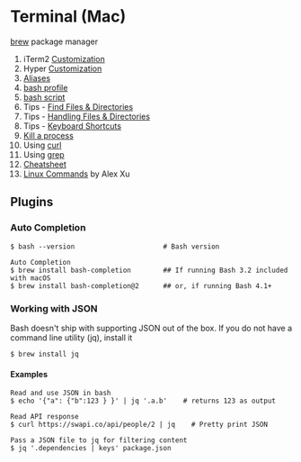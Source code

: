 # Terminal (Mac)

[brew](./../homebrew/README.md) package manager

1. iTerm2 [Customization](./customize-iterm2.md)
2. Hyper [Customization](./customize-hyper.md)
3. [Aliases](./aliases.md)
4. [bash profile](./bash-profile.md)
5. [bash script](./bash-script.md)
6. Tips - [Find Files & Directories](./tips/find-files-directories.md)
8. Tips - [Handling Files & Directories](./tips/handling-files-directories.md)
9. Tips - [Keyboard Shortcuts](./tips/keyboard-shortcuts.md)
10. [Kill a process](./kill-process.md)
11. Using [curl](./using-curl.md)
12. Using [grep](./using-grep.md)
13. [Cheatsheet](./cheatsheet.md)
14. [Linux Commands](https://xmind.app/m/WwtB/) by Alex Xu

## Plugins

### Auto Completion

```
$ bash --version                      # Bash version

Auto Completion
$ brew install bash-completion        ## If running Bash 3.2 included with macOS
$ brew install bash-completion@2      ## or, if running Bash 4.1+
```

### Working with JSON

Bash doesn't ship with supporting JSON out of the box. If you do not have a command line utility \(jq\), install it

```
$ brew install jq
```

#### Examples

```
Read and use JSON in bash
$ echo '{"a": {"b":123 } }' | jq '.a.b'    # returns 123 as output

Read API response
$ curl https://swapi.co/api/people/2 | jq    # Pretty print JSON

Pass a JSON file to jq for filtering content
$ jq '.dependencies | keys' package.json
```
